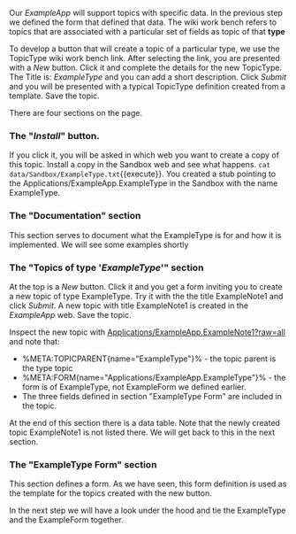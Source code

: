 Our _ExampleApp_ will support topics with specific data. In the previous step we defined the form that defined that data.
The wiki work bench refers to topics that are associated with a particular set of fields as topic of that **type**

To develop a button that will create a topic of a particular type, we use the TopicType wiki work bench link.
After selecting the link, you are presented with a _New_ button. Click it and complete the details for the new TopicType.
The Title is: _ExampleType_ and you can add a short description. Click _Submit_ and you will be presented with a typical
TopicType definition created from a template. Save the topic.

There are four sections on the page.
### The "_Install_" button.
If you click it, you will be asked in which web you want to create a copy of this topic.
Install a copy in the Sandbox web and see what happens.  `cat data/Sandbox/ExampleType.txt`{{execute}}.
You created a stub pointing to the Applications/ExampleApp.ExampleType in the Sandbox with the name ExampleType.

### The "Documentation" section
This section serves to document what the ExampleType is for and how it is implemented. We will see some examples shortly

### The "Topics of type '_ExampleType_'" section 
At the top is a _New_ button. Click it and you get a form inviting you to create a new topic of type ExampleType.
Try it with the the title ExampleNote1 and click _Submit_. A new topic with title ExampleNote1 is created in the _ExampleApp_ web.
Save the topic.

Inspect the new topic with
[Applications/ExampleApp.ExampleNote1?raw=all](https://[[HOST_SUBDOMAIN]]-80-[[KATACODA_HOST]].environments.katacoda.com/Applications.ExampleApp/ExampleNote1?raw=all)
and note that:
*   %META:TOPICPARENT{name="ExampleType"}% - the topic parent is the type topic
*   %META:FORM{name="Applications/ExampleApp.ExampleType"}% - the form is of ExampleType, not ExampleForm we defined earlier.
*   The three fields defined in section "ExampleType Form" are included in the topic.

At the end of this section there is a data table. Note that the newly created topic ExampleNote1 is not listed there.
We will get back to this in the next section.

### The "ExampleType Form" section
This section defines a form. As we have seen, this form definition is used as the template for the topics created with the new button.

In the next step we will have a look under the hood and tie the ExampleType and the ExampleForm together.